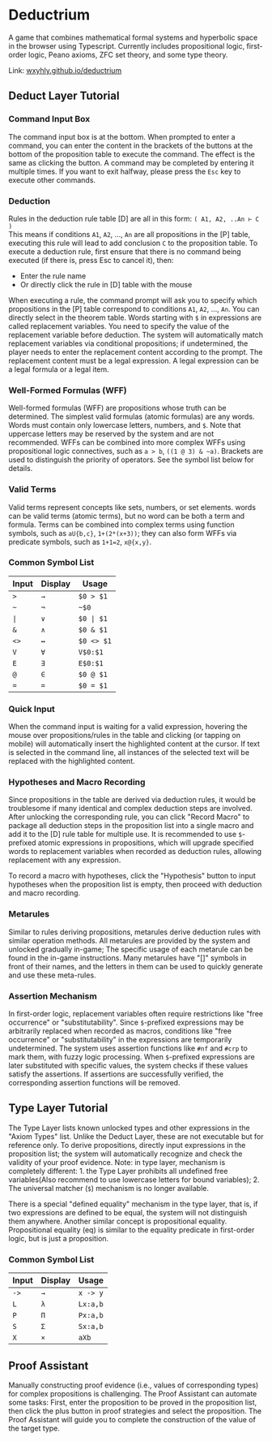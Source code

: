 # Deductrium

A game that combines mathematical formal systems and hyperbolic space in the browser using Typescript. Currently includes propositional logic, first-order logic, Peano axioms, ZFC set theory, and some type theory.

Link: [wxyhly.github.io/deductrium](https://wxyhly.github.io/deductrium/)

## Deduct Layer Tutorial

### Command Input Box
The command input box is at the bottom. When prompted to enter a command, you can enter the content in the brackets of the buttons at the bottom of the proposition table to execute the command. The effect is the same as clicking the button. A command may be completed by entering it multiple times. If you want to exit halfway, please press the `Esc` key to execute other commands.

### Deduction
Rules in the deduction rule table \[D\] are all in this form:
`( A1, A2, ..An ⊢ C )`  
This means if conditions `A1`, `A2`, ..., `An` are all propositions in the \[P\] table, executing this rule will lead to add conclusion `C` to the proposition table. To execute a deduction rule, first ensure that there is no command being executed (if there is, press Esc to cancel it), then:  
- Enter the rule name  
- Or directly click the rule in \[D\] table with the mouse  

When executing a rule, the command prompt will ask you to specify which propositions in the \[P\] table correspond to conditions `A1`, `A2`, ..., `An`. You can directly select in the theorem table. Words starting with `$` in expressions are called replacement variables. You need to specify the value of the replacement variable before deduction. The system will automatically match replacement variables via conditional propositions; if undetermined, the player needs to enter the replacement content according to the prompt. The replacement content must be a legal expression. A legal expression can be a legal formula or a legal item.

### Well-Formed Formulas (WFF)
Well-formed formulas (WFF) are propositions whose truth can be determined. The simplest valid formulas (atomic formulas) are any words. Words must contain only lowercase letters, numbers, and `$`. Note that uppercase letters may be reserved by the system and are not recommended. 
WFFs can be combined into more complex WFFs using propositional logic connectives, such as `a > b`, `((1 @ 3) & ~a)`. Brackets are used to distinguish the priority of operators. See the symbol list below for details.

### Valid Terms
Valid terms represent concepts like sets, numbers, or set elements. words can be valid terms (atomic terms), but no word can be both a term and formula. Terms can be combined into complex terms using function symbols, such as `aU{b,c}`, `1+(2*(x+3))`; they can also form WFFs via predicate symbols, such as `1+1=2`, `x@{x,y}`.

### Common Symbol List  
|Input|Display|Usage|
|---|---|---|
|`>`|`→`|`$0 > $1`|
|`~`|`¬`|`~$0`|
|`\|`|`∨`|`$0 \| $1`|
|`&`|`∧`|`$0 & $1`|
|`<>`|`↔`|`$0 <> $1`|
|`V`|`∀`|`V$0:$1`|
|`E`|`∃`|`E$0:$1`|
|`@`|`∈`|`$0 @ $1`|
|`=`|`=`|`$0 = $1`|

### Quick Input
When the command input is waiting for a valid expression, hovering the mouse over propositions/rules in the table and clicking (or tapping on mobile) will automatically insert the highlighted content at the cursor. If text is selected in the command line, all instances of the selected text will be replaced with the highlighted content.

### Hypotheses and Macro Recording
Since propositions in the table are derived via deduction rules, it would be troublesome if many identical and complex deduction steps are involved. After unlocking the corresponding rule, you can click "Record Macro" to package all deduction steps in the proposition list into a single macro and add it to the \[D\] rule table for multiple use. It is recommended to use `$`-prefixed atomic expressions in propositions, which will upgrade specified words to replacement variables when recorded as deduction rules, allowing replacement with any expression.  

To record a macro with hypotheses, click the "Hypothesis" button to input hypotheses when the proposition list is empty, then proceed with deduction and macro recording.

### Metarules
Similar to rules deriving propositions, metarules derive deduction rules with similar operation methods. All metarules are provided by the system and unlocked gradually in-game; The specific usage of each metarule can be found in the in-game instructions. Many metarules have "[]" symbols in front of their names, and the letters in them can be used to quickly generate and use these meta-rules.

### Assertion Mechanism
In first-order logic, replacement variables often require restrictions like "free occurrence" or "substitutability". Since `$`-prefixed expressions may be arbitrarily replaced when recorded as macros, conditions like "free occurrence" or "substitutability" in the expressions are temporarily undetermined. The system uses assertion functions like `#nf` and `#crp` to mark them, with fuzzy logic processing. When `$`-prefixed expressions are later substituted with specific values, the system checks if these values satisfy the assertions. If assertions are successfully verified, the corresponding assertion functions will be removed.


## Type Layer Tutorial
The Type Layer lists known unlocked types and other expressions in the "Axiom Types" list. Unlike the Deduct Layer, these are not executable but for reference only. To derive propositions, directly input expressions in the proposition list; the system will automatically recognize and check the validity of your proof evidence. Note: in type layer, mechanism is completely different: 1. the Type Layer prohibits all undefined free variables(Also recommend to use lowercase letters for bound variables); 2. The universal matcher (`$`) mechanism is no longer available.

There is a special "defined equality" mechanism in the type layer, that is, if two expressions are defined to be equal, the system will not distinguish them anywhere. Another similar concept is propositional equality. Propositional equality (eq) is similar to the equality predicate in first-order logic, but is just a proposition.

### Common Symbol List  
|Input|Display|Usage|
|---|---|---|
|`->`|`→`|`x -> y`|
|`L`|`λ`|`Lx:a,b`|
|`P`|`Π`|`Px:a,b`|
|`S`|`Σ`|`Sx:a,b`|
|`X`|`×`|`aXb`|

## Proof Assistant
Manually constructing proof evidence (i.e., values of corresponding types) for complex propositions is challenging. The Proof Assistant can automate some tasks: First, enter the proposition to be proved in the proposition list, then click the plus button in proof strategies and select the proposition. The Proof Assistant will guide you to complete the construction of the value of the target type.